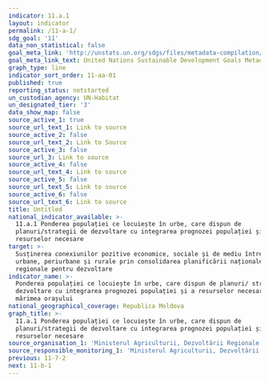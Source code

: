 ```yaml
---
indicator: 11.a.1
layout: indicator
permalink: /11-a-1/
sdg_goal: '11'
data_non_statistical: false
goal_meta_link: 'http://unstats.un.org/sdgs/files/metadata-compilation/Metadata-Goal-11.pdf'
goal_meta_link_text: United Nations Sustainable Development Goals Metadata (pdf 2066kB)
graph_type: line
indicator_sort_order: 11-aa-01
published: true
reporting_status: notstarted
un_custodian_agency: UN-Habitat
un_designated_tier: '3'
data_show_map: false
source_active_1: true
source_url_text_1: Link to source
source_active_2: false
source_url_text_2: Link to Source
source_active_3: false
source_url_3: Link to source
source_active_4: false
source_url_text_4: Link to source
source_active_5: false
source_url_text_5: Link to source
source_active_6: false
source_url_text_6: Link to source
title: Untitled
national_indicator_available: >-
  11.a.1 Ponderea populației ce locuiește în urbe, care dispun de
  planuri/strategii de dezvoltare cu integrarea prognozei populației și a
  resurselor necesare
target: >-
  Susținerea conexiunilor pozitive economice, sociale și de mediu între zonele
  urbane, periurbane și rurale prin consolidarea planificării naționale și
  regionale pentru dezvoltare
indicator_name: >-
  Ponderea populației ce locuiește în urbe, care dispun de planuri/ strategii de
  dezvoltare cu integrarea prognozei populației și a resurselor necesare, după
  mărimea orașului
national_geographical_coverage: Republica Moldova
graph_title: >-
  11.a.1 Ponderea populației ce locuiește în urbe, care dispun de
  planuri/strategii de dezvoltare cu integrarea prognozei populației și a
  resurselor necesare
source_organisation_1: 'Ministerul Agriculturii, Dezvoltării Regionale și Mediului'
source_responsible_monitoring_1: 'Ministerul Agriculturii, Dezvoltării Regionale și Mediului'
previous: 11-7-2
next: 11-b-1
---
```

